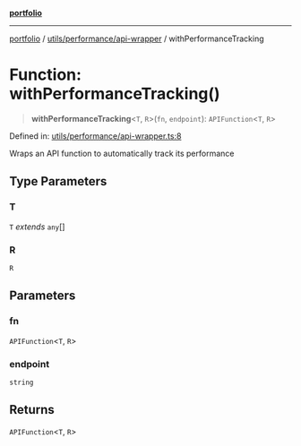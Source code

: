 [**portfolio**](../../../../README.md)

***

[portfolio](../../../../modules.md) / [utils/performance/api-wrapper](../README.md) / withPerformanceTracking

# Function: withPerformanceTracking()

> **withPerformanceTracking**\<`T`, `R`\>(`fn`, `endpoint`): `APIFunction`\<`T`, `R`\>

Defined in: [utils/performance/api-wrapper.ts:8](https://github.com/tnorlund/Portfolio/blob/66e0b749b6ce1eda08da76d279914f09333252c9/portfolio/utils/performance/api-wrapper.ts#L8)

Wraps an API function to automatically track its performance

## Type Parameters

### T

`T` *extends* `any`[]

### R

`R`

## Parameters

### fn

`APIFunction`\<`T`, `R`\>

### endpoint

`string`

## Returns

`APIFunction`\<`T`, `R`\>
